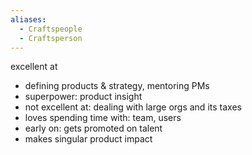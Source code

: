 ```yaml
---
aliases:
  - Craftspeople
  - Craftsperson
---
```

excellent at
- defining products & strategy, mentoring PMs
- superpower: product insight
- not excellent at: dealing with large orgs and its taxes
- loves spending time with: team, users
- early on: gets promoted on talent
- makes singular product impact
